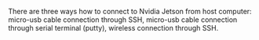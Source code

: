 There are three ways how to connect to Nvidia Jetson from host computer: micro-usb cable connection through SSH, micro-usb cable connection through serial terminal (putty), wireless connection through SSH.